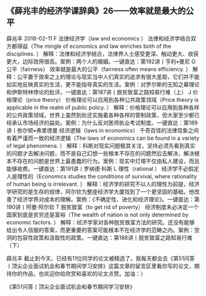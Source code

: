 ## 《薛兆丰的经济学课辞典》26——效率就是最大的公平


薛兆丰
2018-02-11
F
法律经济学（law and economics ）
法律和经济学结合双方都得益（The mingle of economics and law enriches both of the disciplines. ）
解释：法律和经济学结合，法律界人士感受更深、触动更大、收获更大，边际效用很高。案例：两个人的婚姻。一键直达：第192讲丨亨利•曼尼
G
公平（fairness）
效率就是最大的公平（fairness often means efficiency. ）
解释：公平置于效率之上的理论与现实当中人们真实的追求有很大差距，它们并不能如实地反映真实的生活，更不能指导真实的生活。案例：对罗尔斯的无知之幕理论和伊斯特林悖论的批评。一键直达：第187讲丨脱贫致富之路知易行难（上）
J
价格理论（price theory）
价格理论可以应用到各种公共政策领域（Price theory is applicable in the realm of public policy. ）
解释：价格理论可以应用到各种各样的公共政策领域，世界上虽然到处还实施着各种各样的管制政策，但大家至少都已经承认市场经济的益处。案例：为什么反对医师执业考试制度。一键直达：第189讲丨弥尔顿•弗里德曼
经济逻辑（laws in economics）
千奇百怪的法律现象之间有着严谨而一致的经济逻辑（The laws of economics can be found in a variety of legal phenomena. ）
解释：科斯对现实问题极其关注，坚持必须先看到真实的问题才去解决问题，而不是自己幻想一些根本不存在的问题然后去解决，解决根本不存在的问题是世界上最愚蠢的行为。案例：现实中灯塔不仅由私人建设，而且能够收费。一键直达：第191讲丨罗纳德·科斯
L
理性（rational ）
经济学不必假定人是理性的（Economics studies the conditions of survival, where rationality of human being is irrelevant. ）
解释：经济学的研究不以人的理性为前提，经济学研究的是生存的规律，阿尔钦为整座经济学大厦找到了一个更坚固的基础，他改善了经济学界对成本的理解。案例：《不确定性、进化和经济理论》。一键直达：第190讲丨阿曼·阿尔钦
T
脱贫致富（to get rid of poverty）
经济制度未必决定一个国家到底是贫穷还是富裕（The wealth of nation is not only determined by economic factors. ）
解释：经济学家对各种脱贫致富方法的研究。还没有能够给出令人信服的答案，而更重要的答案可能根本不在经济学的范畴之内。案例：空洞的包容性政策和汲取性的政策。一键直达：第188讲丨脱贫致富之路知易行难（下）

薛兆丰
截止到今天，已经有11位同学的论文被精选了。我每天都会去《第51问答丨顶尖企业面试机会和春节期间学习安排》这篇文章的留言区里看你写的论文，期待你的作品，也欢迎你给欣赏和喜欢的论文点赞。加油：）

《第51问答丨顶尖企业面试机会和春节期间学习安排》